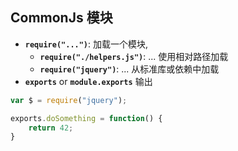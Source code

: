 ## CommonJs 模块

* **`require("...")`**: 加载一个模块,
  * **`require("./helpers.js")`**: ... 使用相对路径加载
  * **`require("jquery")`**: ... 从标准库或依赖中加载
* **`exports`** or **`module.exports`** 输出

``` js
var $ = require("jquery");

exports.doSomething = function() {
	return 42;
}
```